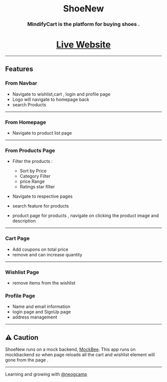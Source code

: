 



<div align="center">
  
#  ShoeNew

### MindifyCart is the platform for buying shoes .   
 
 


  
# [Live Website](https://shoenew.netlify.app/)
  
</div>

--- 





## Features 

### From Navbar 

- Navigate to wishlist,cart , login and profile page 
- Logo will navigate to homepage back 
- search Products
---

### From Homepage

-  Navigate to product list page 

--- 

### From Products Page 

- Filter the products : 
  
   - Sort by Price
   - Category Filter
   - price Range 
   - Ratings star filter 

- Navigate to respective pages 
- search feature for products 
- product page for products , navigate on clicking the product image and description 

---

### Cart Page 

- Add coupons on total price 
- remove and can increase quantity 

---

### Wishlist Page 

- remove items from the wishlist 

### Profile Page 

- Name and email information 
- login page and SignUp page
- address management

---

## ⚠️ Caution

ShoeNew runs on a mock backend, [MockBee](https://mockbee.netlify.app/). This app runs on mockbackend so when page reloads all the cart and wishlist element will gone from the page .

---

Learning and growing with [@neogcamp](https://github.com/neogcamp)
